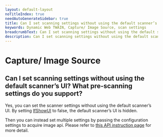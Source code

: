 ```yaml
---
layout: default-layout
noTitleIndex: true
needAutoGenerateSidebar: true
title: Can I set scanning settings without using the default scanner’s UI? What pre-scanning settings do you support?
keywords: Dynamic Web TWAIN, Capture/ Image Source, scan settings
breadcrumbText: Can I set scanning settings without using the default scanner’s UI? What pre-scanning settings do you support?
description: Can I set scanning settings without using the default scanner’s UI? What pre-scanning settings do you support?
---
```


# Capture/ Image Source

## Can I set scanning settings without using the default scanner’s UI? What pre-scanning settings do you support?

Yes, you can set the scanner settings without using the default scanner’s UI. By setting <a href="https://www.dynamsoft.com/web-twain/docs/info/api/WebTwain_Acquire.html?ver=latest#ifshowui" target="_blank">IfShowUI</a> to false, the default scanner’s UI is hidden.

Then you can instead set multiple settings by passing the configuration settings to acquire image api. Please refer to <a href="https://www.dynamsoft.com/web-twain/docs/info/api/WebTwain_Acquire.html?ver=latest#acquireimage" target="_blank">this API instruction page</a> for more detail.
